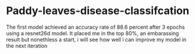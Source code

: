# Paddy-leaves-disease-classifcation

The first model achieved an accuracy rate of 88.6 percent after 3 epochs using a resnet26d model. It placed me in the top 80%, an embarassing result but nonethless a start, i will see how well i can improve my model in the next iteration
